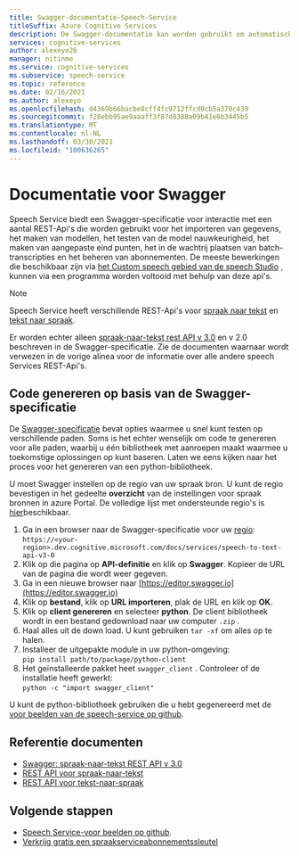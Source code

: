 ```yaml
---
title: Swagger-documentatie-Speech-Service
titleSuffix: Azure Cognitive Services
description: De Swagger-documentatie kan worden gebruikt om automatisch Sdk's te genereren voor een aantal programmeer talen. Alle bewerkingen in onze service worden ondersteund door Swagger
services: cognitive-services
author: alexeyo26
manager: nitinme
ms.service: cognitive-services
ms.subservice: speech-service
ms.topic: reference
ms.date: 02/16/2021
ms.author: alexeyo
ms.openlocfilehash: d4369b66bacbe8cff4fc9712ffcd0cb5a370c439
ms.sourcegitcommit: f28ebb95ae9aaaff3f87d8388a09b41e0b3445b5
ms.translationtype: MT
ms.contentlocale: nl-NL
ms.lasthandoff: 03/30/2021
ms.locfileid: "100636265"
---
```

# <a name="swagger-documentation"></a>Documentatie voor Swagger

Speech Service biedt een Swagger-specificatie voor interactie met een aantal REST-Api's die worden gebruikt voor het importeren van gegevens, het maken van modellen, het testen van de model nauwkeurigheid, het maken van aangepaste eind punten, het in de wachtrij plaatsen van batch-transcripties en het beheren van abonnementen. De meeste bewerkingen die beschikbaar zijn via [het Custom speech gebied van de speech Studio](https://aka.ms/customspeech) , kunnen via een programma worden voltooid met behulp van deze api's.

> [!NOTE]
> Speech Service heeft verschillende REST-Api's voor [spraak naar tekst](rest-speech-to-text.md) en [tekst naar spraak](rest-text-to-speech.md).  
>
> Er worden echter alleen [spraak-naar-tekst rest API v 3.0](rest-speech-to-text.md#speech-to-text-rest-api-v30) en v 2.0 beschreven in de Swagger-specificatie. Zie de documenten waarnaar wordt verwezen in de vorige alinea voor de informatie over alle andere speech Services REST-Api's.

## <a name="generating-code-from-the-swagger-specification"></a>Code genereren op basis van de Swagger-specificatie

De [Swagger-specificatie](https://westus.dev.cognitive.microsoft.com/docs/services/speech-to-text-api-v3-0) bevat opties waarmee u snel kunt testen op verschillende paden. Soms is het echter wenselijk om code te genereren voor alle paden, waarbij u één bibliotheek met aanroepen maakt waarmee u toekomstige oplossingen op kunt baseren. Laten we eens kijken naar het proces voor het genereren van een python-bibliotheek.

U moet Swagger instellen op de regio van uw spraak bron. U kunt de regio bevestigen in het gedeelte **overzicht** van de instellingen voor spraak bronnen in azure Portal. De volledige lijst met ondersteunde regio's is [hier](regions.md#speech-to-text)beschikbaar.

1. Ga in een browser naar de Swagger-specificatie voor uw [regio](regions.md#speech-to-text):  
       `https://<your-region>.dev.cognitive.microsoft.com/docs/services/speech-to-text-api-v3-0`
1. Klik op die pagina op **API-definitie** en klik op **Swagger**. Kopieer de URL van de pagina die wordt weer gegeven.
1. Ga in een nieuwe browser naar [https://editor.swagger.io](https://editor.swagger.io)
1. Klik op **bestand**, klik op **URL importeren**, plak de URL en klik op **OK**.
1. Klik op **client genereren** en selecteer **python**. De client bibliotheek wordt in een bestand gedownload naar uw computer `.zip` .
1. Haal alles uit de down load. U kunt gebruiken `tar -xf` om alles op te halen.
1. Installeer de uitgepakte module in uw python-omgeving:  
      `pip install path/to/package/python-client`
1. Het geïnstalleerde pakket heet `swagger_client` . Controleer of de installatie heeft gewerkt:  
       `python -c "import swagger_client"`

U kunt de python-bibliotheek gebruiken die u hebt gegenereerd met de [voor beelden van de speech-service op github](https://aka.ms/csspeech/samples).

## <a name="reference-documents"></a>Referentie documenten

* [Swagger: spraak-naar-tekst REST API v 3.0](https://westus.dev.cognitive.microsoft.com/docs/services/speech-to-text-api-v3-0)
* [REST API voor spraak-naar-tekst](rest-speech-to-text.md)
* [REST API voor tekst-naar-spraak](rest-text-to-speech.md)

## <a name="next-steps"></a>Volgende stappen

* [Speech Service-voor beelden op github](https://aka.ms/csspeech/samples).
* [Verkrijg gratis een spraakserviceabonnementssleutel](overview.md#try-the-speech-service-for-free)
